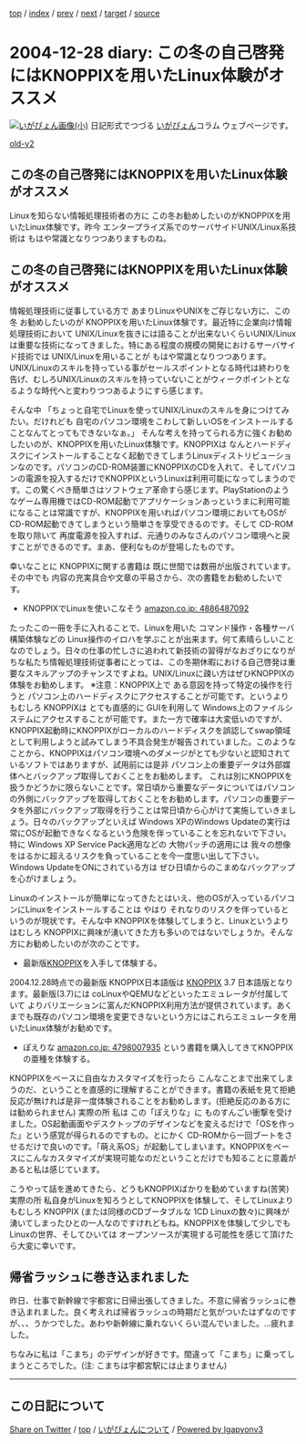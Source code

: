 [top](../index.html) 
 / [index](index.html) 
 / [prev](ig041226.html) 
 / [next](ig041229.html) 
 / [target](https://igapyon.github.io/diary/2004/ig041228.html) 
 / [source](https://github.com/igapyon/diary/blob/gh-pages/2004/ig041228.src.md) 

2004-12-28 diary: この冬の自己啓発にはKNOPPIXを用いたLinux体験がオススメ
=====================================================================================================
[![いがぴょん画像(小)](https://igapyon.github.io/diary/images/iga200306s.jpg "いがぴょん")](https://igapyon.github.io/diary/memo/memoigapyon.html) 日記形式でつづる [いがぴょん](https://igapyon.github.io/diary/memo/memoigapyon.html)コラム ウェブページです。

[old-v2](ig041228-orig.html)

## この冬の自己啓発にはKNOPPIXを用いたLinux体験がオススメ

Linuxを知らない情報処理技術者の方に この冬お勧めしたいのがKNOPPIXを用いたLinux体験です。昨今 エンタープライズ系でのサーバサイドUNIX/Linux系技術は もはや常識となりつつありますものね。


## この冬の自己啓発にはKNOPPIXを用いたLinux体験がオススメ

情報処理技術に従事している方で あまりLinuxやUNIXをご存じない方に、この冬 お勧めしたいのが KNOPPIXを用いたLinux体験です。最近特に企業向け情報処理技術において UNIX/Linuxを抜きには語ることが出来ないくらいUNIX/Linuxは重要な技術になってきました。特にある程度の規模の開発におけるサーバサイド技術では
UNIX/Linuxを用いることが もはや常識となりつつあります。UNIX/Linuxのスキルを持っている事がセールスポイントとなる時代は終わりを告げ、むしろUNIX/Linuxのスキルを持っていないことがウィークポイントとなるような時代へと変わりつつあるようにすら感じます。

そんな中 「ちょっと自宅でLinuxを使ってUNIX/Linuxのスキルを身につけてみたい。だけれども 自宅のパソコン環境をこわして新しいOSをインストールすることなんてとってもできないなぁ。」 そんな考えを持ってられる方に強くお勧めしたいのが、KNOPPIXを用いたLinux体験です。KNOPPIXは なんとハードディスクにインストールすることなく起動できてしまうLinuxディストリビューションなのです。パソコンのCD-ROM装置にKNOPPIXのCDを入れて、そしてパソコンの電源を投入するだけでKNOPPIXというLinuxは利用可能になってしまうのです。この驚くべき簡単さはソフトウェア革命すら感じます。PlayStationのようなゲーム専用機ではCD-ROM起動でアプリケーションあっというまに利用可能になることは常識ですが、KNOPPIXを用いればパソコン環境においてもOSがCD-ROM起動できてしまうという簡単さを享受できるのです。そして
CD-ROMを取り除いて 再度電源を投入すれば、元通りのみなさんのパソコン環境へと戻すことができるのです。まあ、便利なものが登場したものです。

幸いなことに KNOPPIXに関する書籍は 既に世間では数冊が出版されています。その中でも 内容の充実具合や文章の平易さから、次の書籍をお勧めしたいです。

* KNOPPIXでLinuxを使いこなそう
  [amazon.co.jp: 4886487092](http://www.amazon.co.jp/exec/obidos/ASIN/4886487092/igapyondiary-22)

たったこの一冊を手に入れることで、Linuxを用いた コマンド操作・各種サーバ構築体験などの Linux操作のイロハを学ぶことが出来ます。何て素晴らしいことなのでしょう。日々の仕事の忙しさに追われて新技術の習得がなおざりになりがちな私たち情報処理技術従事者にとっては、この冬期休暇における自己啓発は重要なスキルアップのチャンスですよね。UNIX/Linuxに疎い方はぜひKNOPPIXの体験をお勧めします。
※注意：KNOPPIX上で ある意図を持って特定の操作を行うと パソコン上のハードディスクにアクセスすることが可能です。というよりもむしろ KNOPPIXは
      とても直感的に GUIを利用して Windows上のファイルシステムにアクセスすることが可能です。また一方で確率は大変低いのですが、KNOPPIX起動時にKNOPPIXがローカルのハードディスクを誤認してswap領域として利用しようと試みてしまう不具合発生が報告されていました。このようなことから、KNOPPIXはパソコン環境へのダメージがとても少ないと認知されているソフトではありますが、試用前には是非
      パソコン上の重要データは外部媒体へとバックアップ取得しておくことをお勧めします。
      これは別にKNOPPIXを扱うかどうかに限らないことです。常日頃から重要なデータについてはパソコンの外側にバックアップを取得しておくことをお勧めします。パソコンの重要データを外部にバックアップ取得を行うことは常日頃から心がけて実施していきましょう。日々のバックアップといえば Windows XPのWindows Updateの実行は 常にOSが起動できなくなるという危険を伴っていることを忘れないで下さい。特に Windows XP Service Pack適用などの 大物パッチの適用には 我々の想像をはるかに超えるリスクを負っていることを今一度思い出して下さい。Windows UpdateをONにされている方は ぜひ日頃からのこまめなバックアップを心がけましょう。

Linuxのインストールが簡単になってきたとはいえ、他のOSが入っているパソコンにLinuxをインストールすることは やはり それなりのリスクを伴っているというのが現状です。そんな中
KNOPPIXを体験してしまうと、Linuxというよりはむしろ KNOPPIXに興味が湧いてきた方も多いのではないでしょうか。そんな方にお勧めしたいのが次のことです。

* 最新版[KNOPPIX](http://www.igapyon.jp/igapyon/diary/keyword/knoppix.html)を入手して体験する。

2004.12.28時点での最新版 KNOPPIX日本語版は [KNOPPIX](http://www.igapyon.jp/igapyon/diary/keyword/knoppix.html) 3.7 日本語版となります。最新版(3.7)には
coLinuxやQEMUなどといったエミュレータが付属していて よりバリエーションに富んだKNOPPIX利用方法が提供されています。あくまでも既存のパソコン環境を変更できないという方にはこれらエミュレータを用いたLinux体験がお勧めです。

* ぽえりな [amazon.co.jp: 4798007935](http://www.amazon.co.jp/exec/obidos/ASIN/4798007935/igapyondiary-22) という書籍を購入してきてKNOPPIXの亜種を体験する。

KNOPPIXをベースに自由なカスタマイズを行ったら こんなことまで出来てしまうのだ、ということを直感的に理解することができます。書籍の表紙を見て拒絶反応が無ければ是非一度体験されることをお勧めします。(拒絶反応のある方には勧められません) 実際の所 私は この「ぽえりな」に ものすんごい衝撃を受けました。OS起動画面やデスクトップのデザインなどを変えるだけで「OSを作った」という感覚が得られるのですもの。とにかく
CD-ROMから一回ブートをさせるだけで良いのです。「萌え系OS」が起動してしまいます。KNOPPIXをベースにこんなカスタマイズが実現可能なのだということだけでも知ることに意義があると私は感じています。

こうやって話を進めてきたら、どうもKNOPPIXばかりを勧めていますね(苦笑) 実際の所 私自身がLinuxを知ろうとしてKNOPPIXを体験して、そしてLinuxよりもむしろ
KNOPPIX (または同様のCDブータブルな 1CD Linuxの数々)に興味が湧いてしまったひとの一人なのですけれどもね。KNOPPIXを体験して少しでも Linuxの世界、そしてひいては オープンソースが実現する可能性を感じて頂けたら大変に幸いです。

## 帰省ラッシュに巻き込まれました

昨日、仕事で新幹線で宇都宮に日帰出張してきました。不意に帰省ラッシュに巻き込まれました。良く考えれば帰省ラッシュの時期だと気がついたはずなのですが、、、うかつでした。あわや新幹線に乗れないくらい混んでいました。…疲れました。

ちなみに私は「こまち」のデザインが好きです。間違って「こまち」に乗ってしまうところでした。(注: こまちは宇都宮駅には止まりません)


----------------------------------------------------------------------------------------------------

## この日記について

[Share on Twitter](https://twitter.com/intent/tweet?hashtags=igapyon%2Cdiary%2C%E3%81%84%E3%81%8C%E3%81%B4%E3%82%87%E3%82%93&text=%E3%81%93%E3%81%AE%E5%86%AC%E3%81%AE%E8%87%AA%E5%B7%B1%E5%95%93%E7%99%BA%E3%81%AB%E3%81%AFKNOPPIX%E3%82%92%E7%94%A8%E3%81%84%E3%81%9FLinux%E4%BD%93%E9%A8%93%E3%81%8C%E3%82%AA%E3%82%B9%E3%82%B9%E3%83%A1&url=https%3A%2F%2Figapyon.github.io%2Fdiary%2F2004%2Fig041228.html) / [top](../index.html) / [いがぴょんについて](https://igapyon.github.io/diary/memo/memoigapyon.html) / [Powered by Igapyonv3](https://github.com/igapyon/igapyonv3)

